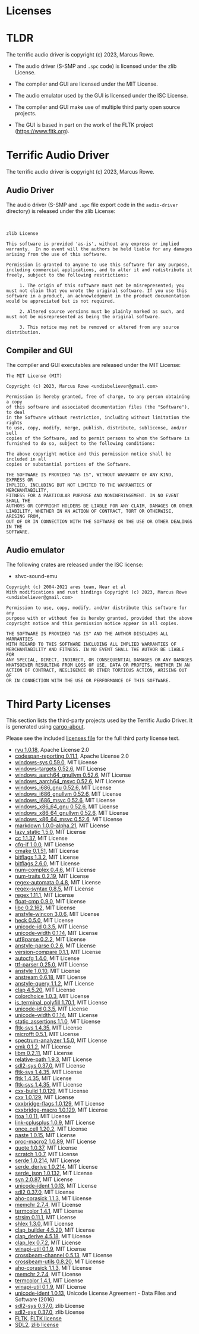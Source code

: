 Licenses
========


TLDR
====

The terrific audio driver is copyright (c) 2023, Marcus Rowe.

 * The audio driver (S-SMP and `.spc` code) is licensed under the zlib License.
 * The compiler and GUI are licensed under the MIT License.
 * The audio emulator used by the GUI is licensed under the ISC License.

 * The compiler and GUI make use of multiple third party open source projects.
 * The GUI is based in part on the work of the FLTK project (https://www.fltk.org).


Terrific Audio Driver
=====================

The terrific audio driver is copyright (c) 2023, Marcus Rowe.


Audio Driver
------------
The audio driver (S-SMP and `.spc` file export code in the `audio-driver` directory) is released under the zlib License:

<br/>

```
zlib License

This software is provided 'as-is', without any express or implied warranty.  In no event will the authors be held liable for any damages arising from the use of this software.

Permission is granted to anyone to use this software for any purpose, including commercial applications, and to alter it and redistribute it freely, subject to the following restrictions:

     1. The origin of this software must not be misrepresented; you must not claim that you wrote the original software. If you use this software in a product, an acknowledgment in the product documentation would be appreciated but is not required.

     2. Altered source versions must be plainly marked as such, and must not be misrepresented as being the original software.

     3. This notice may not be removed or altered from any source distribution.
```


Compiler and GUI
----------------

The compiler and GUI executables are released under the MIT License:

```
The MIT License (MIT)

Copyright (c) 2023, Marcus Rowe <undisbeliever@gmail.com>

Permission is hereby granted, free of charge, to any person obtaining a copy
of this software and associated documentation files (the "Software"), to deal
in the Software without restriction, including without limitation the rights
to use, copy, modify, merge, publish, distribute, sublicense, and/or sell
copies of the Software, and to permit persons to whom the Software is
furnished to do so, subject to the following conditions:

The above copyright notice and this permission notice shall be included in all
copies or substantial portions of the Software.

THE SOFTWARE IS PROVIDED "AS IS", WITHOUT WARRANTY OF ANY KIND, EXPRESS OR
IMPLIED, INCLUDING BUT NOT LIMITED TO THE WARRANTIES OF MERCHANTABILITY,
FITNESS FOR A PARTICULAR PURPOSE AND NONINFRINGEMENT. IN NO EVENT SHALL THE
AUTHORS OR COPYRIGHT HOLDERS BE LIABLE FOR ANY CLAIM, DAMAGES OR OTHER
LIABILITY, WHETHER IN AN ACTION OF CONTRACT, TORT OR OTHERWISE, ARISING FROM,
OUT OF OR IN CONNECTION WITH THE SOFTWARE OR THE USE OR OTHER DEALINGS IN THE
SOFTWARE.
```


Audio emulator
--------------

The following crates are released under the ISC license:
 * shvc-sound-emu


```
Copyright (c) 2004-2021 ares team, Near et al
With modifications and rust bindings Copyright (c) 2023, Marcus Rowe <undisbeliever@gmail.com>

Permission to use, copy, modify, and/or distribute this software for any
purpose with or without fee is hereby granted, provided that the above
copyright notice and this permission notice appear in all copies.

THE SOFTWARE IS PROVIDED "AS IS" AND THE AUTHOR DISCLAIMS ALL WARRANTIES
WITH REGARD TO THIS SOFTWARE INCLUDING ALL IMPLIED WARRANTIES OF
MERCHANTABILITY AND FITNESS. IN NO EVENT SHALL THE AUTHOR BE LIABLE FOR
ANY SPECIAL, DIRECT, INDIRECT, OR CONSEQUENTIAL DAMAGES OR ANY DAMAGES
WHATSOEVER RESULTING FROM LOSS OF USE, DATA OR PROFITS, WHETHER IN AN
ACTION OF CONTRACT, NEGLIGENCE OR OTHER TORTIOUS ACTION, ARISING OUT OF
OR IN CONNECTION WITH THE USE OR PERFORMANCE OF THIS SOFTWARE.
```


Third Party Licenses
====================
This section lists the third-party projects used by the Terrific Audio Driver.
It is generated using [cargo-about](https://embarkstudios.github.io/cargo-about/).

Please see the included [licenses file](licenses.md) for the full third party license text.

  * [ryu 1.0.18](https://github.com/dtolnay/ryu), Apache License 2.0
  * [codespan-reporting 0.11.1](https://github.com/brendanzab/codespan), Apache License 2.0
  * [windows-sys 0.59.0](https://github.com/microsoft/windows-rs), MIT License
  * [windows-targets 0.52.6](https://github.com/microsoft/windows-rs), MIT License
  * [windows_aarch64_gnullvm 0.52.6](https://github.com/microsoft/windows-rs), MIT License
  * [windows_aarch64_msvc 0.52.6](https://github.com/microsoft/windows-rs), MIT License
  * [windows_i686_gnu 0.52.6](https://github.com/microsoft/windows-rs), MIT License
  * [windows_i686_gnullvm 0.52.6](https://github.com/microsoft/windows-rs), MIT License
  * [windows_i686_msvc 0.52.6](https://github.com/microsoft/windows-rs), MIT License
  * [windows_x86_64_gnu 0.52.6](https://github.com/microsoft/windows-rs), MIT License
  * [windows_x86_64_gnullvm 0.52.6](https://github.com/microsoft/windows-rs), MIT License
  * [windows_x86_64_msvc 0.52.6](https://github.com/microsoft/windows-rs), MIT License
  * [markdown 1.0.0-alpha.21](https://github.com/wooorm/markdown-rs), MIT License
  * [lazy_static 1.5.0](https://github.com/rust-lang-nursery/lazy-static.rs), MIT License
  * [cc 1.1.37](https://github.com/rust-lang/cc-rs), MIT License
  * [cfg-if 1.0.0](https://github.com/alexcrichton/cfg-if), MIT License
  * [cmake 0.1.51](https://github.com/rust-lang/cmake-rs), MIT License
  * [bitflags 1.3.2](https://github.com/bitflags/bitflags), MIT License
  * [bitflags 2.6.0](https://github.com/bitflags/bitflags), MIT License
  * [num-complex 0.4.6](https://github.com/rust-num/num-complex), MIT License
  * [num-traits 0.2.19](https://github.com/rust-num/num-traits), MIT License
  * [regex-automata 0.4.8](https://github.com/rust-lang/regex/tree/master/regex-automata), MIT License
  * [regex-syntax 0.8.5](https://github.com/rust-lang/regex/tree/master/regex-syntax), MIT License
  * [regex 1.11.1](https://github.com/rust-lang/regex), MIT License
  * [float-cmp 0.9.0](https://github.com/mikedilger/float-cmp), MIT License
  * [libc 0.2.162](https://github.com/rust-lang/libc), MIT License
  * [anstyle-wincon 3.0.6](https://github.com/rust-cli/anstyle.git), MIT License
  * [heck 0.5.0](https://github.com/withoutboats/heck), MIT License
  * [unicode-id 0.3.5](https://github.com/Boshen/unicode-id), MIT License
  * [unicode-width 0.1.14](https://github.com/unicode-rs/unicode-width), MIT License
  * [utf8parse 0.2.2](https://github.com/alacritty/vte), MIT License
  * [anstyle-parse 0.2.6](https://github.com/rust-cli/anstyle.git), MIT License
  * [version-compare 0.1.1](https://gitlab.com/timvisee/version-compare), MIT License
  * [autocfg 1.4.0](https://github.com/cuviper/autocfg), MIT License
  * [ttf-parser 0.25.0](https://github.com/RazrFalcon/ttf-parser), MIT License
  * [anstyle 1.0.10](https://github.com/rust-cli/anstyle.git), MIT License
  * [anstream 0.6.18](https://github.com/rust-cli/anstyle.git), MIT License
  * [anstyle-query 1.1.2](https://github.com/rust-cli/anstyle.git), MIT License
  * [clap 4.5.20](https://github.com/clap-rs/clap), MIT License
  * [colorchoice 1.0.3](https://github.com/rust-cli/anstyle.git), MIT License
  * [is_terminal_polyfill 1.70.1](https://github.com/polyfill-rs/is_terminal_polyfill), MIT License
  * [unicode-id 0.3.5](https://github.com/Boshen/unicode-id), MIT License
  * [unicode-width 0.1.14](https://github.com/unicode-rs/unicode-width), MIT License
  * [static_assertions 1.1.0](https://github.com/nvzqz/static-assertions-rs), MIT License
  * [fltk-sys 1.4.35](https://github.com/fltk-rs/fltk-rs), MIT License
  * [microfft 0.5.1](https://gitlab.com/teskje/microfft-rs), MIT License
  * [spectrum-analyzer 1.5.0](https://github.com/phip1611/spectrum-analyzer), MIT License
  * [cmk 0.1.2](https://github.com/MoAlyousef/cmk), MIT License
  * [libm 0.2.11](https://github.com/rust-lang/libm), MIT License
  * [relative-path 1.9.3](https://github.com/udoprog/relative-path), MIT License
  * [sdl2-sys 0.37.0](https://github.com/rust-sdl2/rust-sdl2), MIT License
  * [fltk-sys 1.4.35](https://github.com/fltk-rs/fltk-rs), MIT License
  * [fltk 1.4.35](https://github.com/fltk-rs/fltk-rs), MIT License
  * [fltk-sys 1.4.35](https://github.com/fltk-rs/fltk-rs), MIT License
  * [cxx-build 1.0.129](https://github.com/dtolnay/cxx), MIT License
  * [cxx 1.0.129](https://github.com/dtolnay/cxx), MIT License
  * [cxxbridge-flags 1.0.129](https://github.com/dtolnay/cxx), MIT License
  * [cxxbridge-macro 1.0.129](https://github.com/dtolnay/cxx), MIT License
  * [itoa 1.0.11](https://github.com/dtolnay/itoa), MIT License
  * [link-cplusplus 1.0.9](https://github.com/dtolnay/link-cplusplus), MIT License
  * [once_cell 1.20.2](https://github.com/matklad/once_cell), MIT License
  * [paste 1.0.15](https://github.com/dtolnay/paste), MIT License
  * [proc-macro2 1.0.89](https://github.com/dtolnay/proc-macro2), MIT License
  * [quote 1.0.37](https://github.com/dtolnay/quote), MIT License
  * [scratch 1.0.7](https://github.com/dtolnay/scratch), MIT License
  * [serde 1.0.214](https://github.com/serde-rs/serde), MIT License
  * [serde_derive 1.0.214](https://github.com/serde-rs/serde), MIT License
  * [serde_json 1.0.132](https://github.com/serde-rs/json), MIT License
  * [syn 2.0.87](https://github.com/dtolnay/syn), MIT License
  * [unicode-ident 1.0.13](https://github.com/dtolnay/unicode-ident), MIT License
  * [sdl2 0.37.0](https://github.com/Rust-SDL2/rust-sdl2), MIT License
  * [aho-corasick 1.1.3](https://github.com/BurntSushi/aho-corasick), MIT License
  * [memchr 2.7.4](https://github.com/BurntSushi/memchr), MIT License
  * [termcolor 1.4.1](https://github.com/BurntSushi/termcolor), MIT License
  * [strsim 0.11.1](https://github.com/rapidfuzz/strsim-rs), MIT License
  * [shlex 1.3.0](https://github.com/comex/rust-shlex), MIT License
  * [clap_builder 4.5.20](https://github.com/clap-rs/clap), MIT License
  * [clap_derive 4.5.18](https://github.com/clap-rs/clap), MIT License
  * [clap_lex 0.7.2](https://github.com/clap-rs/clap), MIT License
  * [winapi-util 0.1.9](https://github.com/BurntSushi/winapi-util), MIT License
  * [crossbeam-channel 0.5.13](https://github.com/crossbeam-rs/crossbeam), MIT License
  * [crossbeam-utils 0.8.20](https://github.com/crossbeam-rs/crossbeam), MIT License
  * [aho-corasick 1.1.3](https://github.com/BurntSushi/aho-corasick), MIT License
  * [memchr 2.7.4](https://github.com/BurntSushi/memchr), MIT License
  * [termcolor 1.4.1](https://github.com/BurntSushi/termcolor), MIT License
  * [winapi-util 0.1.9](https://github.com/BurntSushi/winapi-util), MIT License
  * [unicode-ident 1.0.13](https://github.com/dtolnay/unicode-ident), Unicode License Agreement - Data Files and Software (2016)
  * [sdl2-sys 0.37.0](https://github.com/rust-sdl2/rust-sdl2), zlib License
  * [sdl2-sys 0.37.0](https://github.com/rust-sdl2/rust-sdl2), zlib License
  * [FLTK](https://www.fltk.org/), [FLTK license](https://www.fltk.org/doc-1.4/license.html)
  * [SDL2](https://libsdl.org/), [zlib license](https://www.libsdl.org/license.php)


